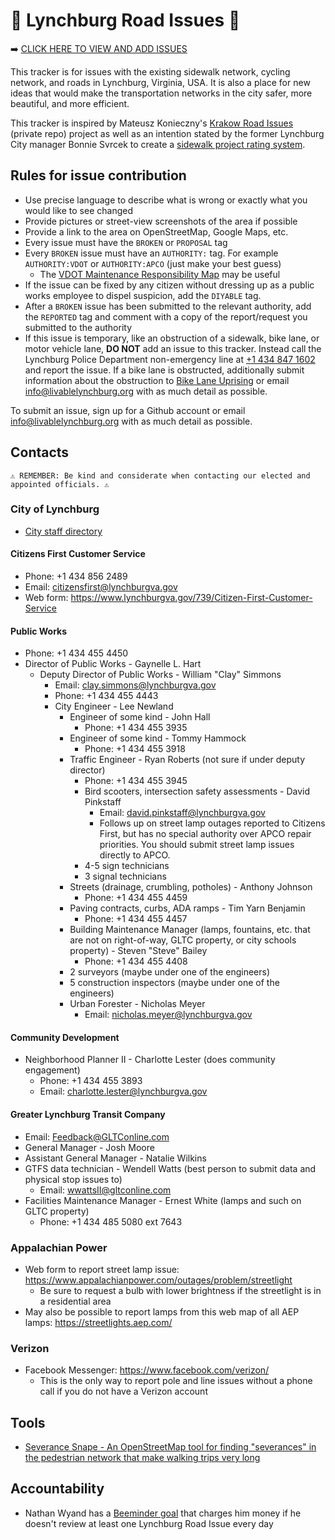 # 🚧 Lynchburg Road Issues 🚧

➡️ [CLICK HERE TO VIEW AND ADD ISSUES](https://github.com/livable-lynchburg/lynchburg-road-issues/issues)

This tracker is for issues with the existing sidewalk network, cycling network, and roads in Lynchburg, Virginia, USA. It is also a place for new ideas that would make the transportation networks in the city safer, more beautiful, and more efficient.

This tracker is inspired by Mateusz Konieczny's [Krakow Road Issues](https://github.com/matkoniecz/Krakow/issues) (private repo) project as well as an intention stated by the former Lynchburg City manager Bonnie Svrcek to create a [sidewalk project rating system](https://wset.com/news/local/lynchburg-to-create-sidewalk-rating-system-for-city-residents).

## Rules for issue contribution
* Use precise language to describe what is wrong or exactly what you would like to see changed
* Provide pictures or street-view screenshots of the area if possible
* Provide a link to the area on OpenStreetMap, Google Maps, etc.
* Every issue must have the `BROKEN` or `PROPOSAL` tag
* Every `BROKEN` issue must have an `AUTHORITY:` tag. For example `AUTHORITY:VDOT` or `AUTHORITY:APCO` (just make your best guess)
  * The [VDOT Maintenance Responsibility Map](https://vdot.maps.arcgis.com/apps/mapviewer/index.html?layers=c557bfd8c83e4ff4a93699ddf3c956b8) may be useful
* If the issue can be fixed by any citizen without dressing up as a public works employee to dispel suspicion, add the `DIYABLE` tag.
* After a `BROKEN` issue has been submitted to the relevant authority, add the `REPORTED` tag and comment with a copy of the report/request you submitted to the authority
* If this issue is temporary, like an obstruction of a sidewalk, bike lane, or motor vehicle lane, **DO NOT** add an issue to this tracker. Instead call the Lynchburg Police Department non-emergency line at [+1 434 847 1602](tel:+14348471602) and report the issue. If a bike lane is obstructed, additionally submit information about the obstruction to [Bike Lane Uprising](https://www.bikelaneuprising.com/) or email [info@livablelynchburg.org](mailto:info@livablelynchburg.org) with as much detail as possible.

To submit an issue, sign up for a Github account or email [info@livablelynchburg.org](mailto:info@livablelynchburg.org) with as much detail as possible.

## Contacts
`⚠️ REMEMBER: Be kind and considerate when contacting our elected and appointed officials. ⚠️`

### City of Lynchburg
* [City staff directory](https://www.lynchburgva.gov/Directory.aspx)
#### Citizens First Customer Service
* Phone: +1 434 856 2489
* Email: citizensfirst@lynchburgva.gov
* Web form: https://www.lynchburgva.gov/739/Citizen-First-Customer-Service
#### Public Works
* Phone: +1 434 455 4450
* Director of Public Works - Gaynelle L. Hart
    * Deputy Director of Public Works - William "Clay" Simmons
        * Email: clay.simmons@lynchburgva.gov
        * Phone: +1 434 455 4443
        * City Engineer - Lee Newland
            * Engineer of some kind - John Hall
                * Phone: +1 434 455 3935
            * Engineer of some kind - Tommy Hammock
                * Phone: +1 434 455 3918
            * Traffic Engineer - Ryan Roberts (not sure if under deputy director)
                * Phone: +1 434 455 3945
                * Bird scooters, intersection safety assessments - David Pinkstaff
                    * Email: david.pinkstaff@lynchburgva.gov
                    * Follows up on street lamp outages reported to Citizens First, but has no special authority over APCO repair priorities. You should submit street lamp issues directly to APCO.
                * 4-5 sign technicians
                * 3 signal technicians
            * Streets (drainage, crumbling, potholes) - Anthony Johnson
                * Phone: +1 434 455 4459
            * Paving contracts, curbs, ADA ramps - Tim Yarn Benjamin
                * Phone: +1 434 455 4457
            * Building Maintenance Manager (lamps, fountains, etc. that are not on right-of-way, GLTC property, or city schools property) - Steven "Steve" Bailey
                * Phone: +1 434 455 4408
            * 2 surveyors (maybe under one of the engineers)
            * 5 construction inspectors (maybe under one of the engineers)
            * Urban Forester - Nicholas Meyer
                * Email: nicholas.meyer@lynchburgva.gov

#### Community Development
* Neighborhood Planner II - Charlotte Lester (does community engagement)
    * Phone: +1 434 455 3893
    * Email: charlotte.lester@lynchburgva.gov
#### Greater Lynchburg Transit Company
* Email: Feedback@GLTConline.com
* General Manager - Josh Moore
* Assistant General Manager - Natalie Wilkins
* GTFS data technician - Wendell Watts (best person to submit data and physical stop issues to)
  * Email: wwattsII@gltconline.com
* Facilities Maintenance Manager - Ernest White (lamps and such on GLTC property)
  * Phone: +1 434 485 5080 ext 7643
### Appalachian Power
* Web form to report street lamp issue: https://www.appalachianpower.com/outages/problem/streetlight
    * Be sure to request a bulb with lower brightness if the streetlight is in a residential area
* May also be possible to report lamps from this web map of all AEP lamps: https://streetlights.aep.com/
### Verizon
* Facebook Messenger: https://www.facebook.com/verizon/
    * This is the only way to report pole and line issues without a phone call if you do not have a Verizon account

## Tools
* [Severance Snape - An OpenStreetMap tool for finding "severances" in the pedestrian network that make walking trips very long](https://dabreegster.github.io/severance_snape)

## Accountability
* Nathan Wyand has a [Beeminder goal](https://www.beeminder.com/partytax/lri) that charges him money if he doesn't review at least one Lynchburg Road Issue every day
